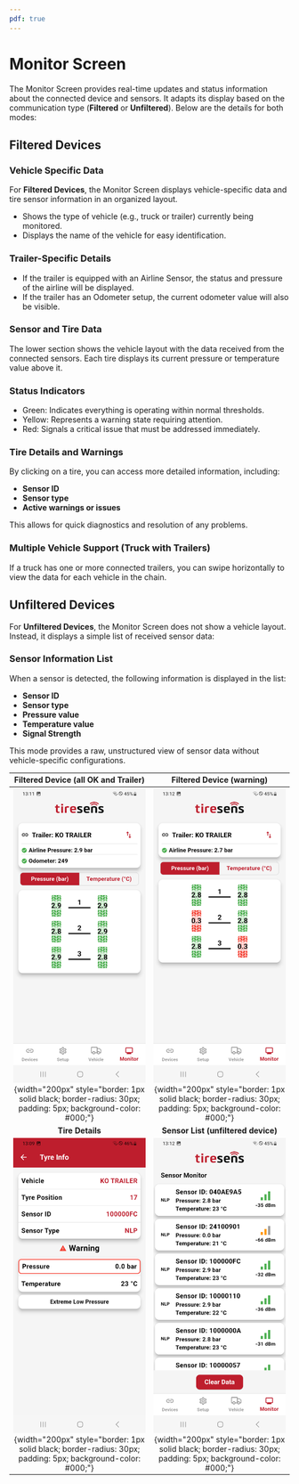 ```yaml
---
pdf: true
---
```

# Monitor Screen

The Monitor Screen provides real-time updates and status information about the connected device and sensors. It adapts its display based on the communication type (**Filtered** or **Unfiltered**). Below are the details for both modes:

## Filtered Devices

### Vehicle Specific Data

For **Filtered Devices**, the Monitor Screen displays vehicle-specific data and tire sensor information in an organized layout.

- Shows the type of vehicle (e.g., truck or trailer) currently being monitored.
- Displays the name of the vehicle for easy identification.

### Trailer-Specific Details

- If the trailer is equipped with an Airline Sensor, the status and pressure of the airline will be displayed.
- If the trailer has an Odometer setup, the current odometer value will also be visible.

### Sensor and Tire Data

The lower section shows the vehicle layout with the data received from the connected sensors.
Each tire displays its current pressure or temperature value above it.

### Status Indicators

- Green: Indicates everything is operating within normal thresholds.
- Yellow: Represents a warning state requiring attention.
- Red: Signals a critical issue that must be addressed immediately.

### Tire Details and Warnings

By clicking on a tire, you can access more detailed information, including:

- **Sensor ID**
- **Sensor type**
- **Active warnings or issues**
  
This allows for quick diagnostics and resolution of any problems.

### Multiple Vehicle Support (Truck with Trailers)

If a truck has one or more connected trailers, you can swipe horizontally to view the data for each vehicle in the chain.

## Unfiltered Devices

For **Unfiltered Devices**, the Monitor Screen does not show a vehicle layout. Instead, it displays a simple list of received sensor data:

### Sensor Information List

When a sensor is detected, the following information is displayed in the list:

- **Sensor ID**
- **Sensor type**
- **Pressure value**
- **Temperature value**
- **Signal Strength**

This mode provides a raw, unstructured view of sensor data without vehicle-specific configurations.

| **Filtered Device (all OK and Trailer)**       |**Filtered Device (warning)**     |
|:----------------------:|:----------------------:|
| ![iltered Device](images/monitorOk.PNG){width="200px" style="border: 1px solid black; border-radius: 30px; padding: 5px; background-color: #000;"} |![Filtered Device 1](images/monitorWarning.PNG){width="200px" style="border: 1px solid black; border-radius: 30px; padding: 5px; background-color: #000;"} |
| **Tire Details**    |**Sensor List (unfiltered device)**       |
| ![Tire Details](images/tireInfo.PNG){width="200px" style="border: 1px solid black; border-radius: 30px; padding: 5px; background-color: #000;"} |![Sensor List](images/monitorUnfiltered.PNG){width="200px" style="border: 1px solid black; border-radius: 30px; padding: 5px; background-color: #000;"} |
